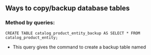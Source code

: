 ## Ways to copy/backup database tables

### Method by queries: 
`CREATE TABLE catalog_product_entity_backup AS SELECT * FROM catalog_product_entity;`
- This query gives the command to create a backup table named 
